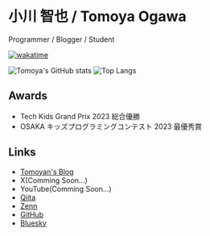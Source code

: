 # 小川 智也 / Tomoya Ogawa

Programmer / Blogger / Student

[![wakatime](https://wakatime.com/badge/user/018e4722-c6b5-4efc-b758-7334880ce44e.svg)](https://wakatime.com/@018e4722-c6b5-4efc-b758-7334880ce44e)

![Tomoya's GitHub stats](https://github-readme-stats.vercel.app/api?username=ogatomo21&show_icons=true&theme=nord)
![Top Langs](https://github-readme-stats.vercel.app/api/top-langs/?username=ogatomo21&theme=nord)

## Awards
- Tech Kids Grand Prix 2023 総合優勝
- OSAKA キッズプログラミングコンテスト 2023 最優秀賞

## Links
- [Tomoyan's Blog](https://ogatomo.net)
- X(Comming Soon...)
- YouTube(Comming Soon...)
- [Qiita](https://qiita.com/ogatomo21)
- [Zenn](https://zenn.dev/ogatomo21)
- [GitHub](https://github.com/ogatomo21)
- [Bluesky](https://bsky.app/profile/ogatomo.net)

<!--
**ogatomo21/ogatomo21** is a ✨ _special_ ✨ repository because its `README.md` (this file) appears on your GitHub profile.

Here are some ideas to get you started:

- 🔭 I’m currently working on ...
- 🌱 I’m currently learning ...
- 👯 I’m looking to collaborate on ...
- 🤔 I’m looking for help with ...
- 💬 Ask me about ...
- 📫 How to reach me: ...
- 😄 Pronouns: ...
- ⚡ Fun fact: ...
-->
